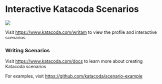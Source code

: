 # Interactive Katacoda Scenarios

[![](http://shields.katacoda.com/katacoda/writam/count.svg)](https://www.katacoda.com/writam "Get your profile on Katacoda.com")

Visit https://www.katacoda.com/writam to view the profile and interactive scenarios

### Writing Scenarios
Visit https://www.katacoda.com/docs to learn more about creating Katacoda scenarios

For examples, visit https://github.com/katacoda/scenario-example
